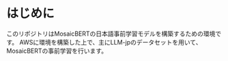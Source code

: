 # はじめに
このリポジトリはMosaicBERTの日本語事前学習モデルを構築するための環境です。
AWSに環境を構築した上で、主にLLM-jpのデータセットを用いて、MosaicBERTの事前学習を行います。
